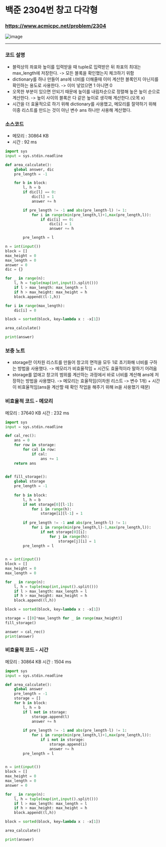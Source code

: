 백준 2304번 창고 다각형
=========================

### <https://www.acmicpc.net/problem/2304>
![image](https://user-images.githubusercontent.com/83554018/156967432-3adaa1ff-0eec-4df3-9b95-062fa7701402.png)

<hr>

### 코드 설명
+ 블럭상의 좌표와 높이를 입력받을 때 tuple로 입력받은 뒤 좌표의 최대는 max_length에 저장한다. -> 모든 블록을 확인했는지 체크하기 위함
+ dictionary를 하나 만들어 ans에 너비를 더해줄때 이미 계산한 블록인지 아닌지를 확인하는 용도로 사용한다. -> 이미 넣었으면 1 아니면 0
+ 오목한 부분이 있으면 안되기 때문에 높이를 내림차순으로 정렬해 높은 높이 순으로 계산한다. -> 높이 사이의 블록은 다 같은 높이로 생각해 계산한다.(오목 x)
+ 시간을 더 효율적으로 하기 위해 dictionary를 사용했고, 메모리를 절약하기 위해 이중 리스트를 만드는 것이 아닌 변수 ans 하나만 사용해 계산했다.

### 소스코드
+ 메모리 : 30864 KB
+ 시간 : 92 ms
```python
import sys
input = sys.stdin.readline

def area_calculate():
	global answer, dic
	pre_length = -1

	for b in block:
		l, h = b
		if dic[l] == 0:
			dic[l] = 1
			answer += h

		if pre_length != -1 and abs(pre_length-l) != 1:
			for i in range(min(pre_length,l)+1,max(pre_length,l)):
				if dic[i] == 0:
					dic[i] = 1
					answer += h

		pre_length = l

n = int(input())
block = []
max_height = 0
max_length = 0
answer = 0
dic = {}

for _ in range(n):
	l, h = tuple(map(int,input().split()))
	if l > max_length: max_length = l
	if h > max_height: max_height = h
	block.append((l-1,h))

for i in range(max_length):
	dic[i] = 0

block = sorted(block, key=lambda x : -x[1])

area_calculate()

print(answer)
```

### 보충 노트
+ storage란 이차원 리스트를 만들어 창고의 면적을 모두 1로 초기화해 너비를 구하는 방법을 사용했다. -> 메모리가 비효율적임 + 시간도 효율적이라 말하기 어려움
+ storage를 없애고 창고의 범위를 계산하는 과정에서 바로 너비를 계산해 ans에 저장하는 방법을 사용했다. -> 메모리는 효율적임(이차원 리스트 -> 변수 1개) + 시간이 비효율적임(ans을 계산할 때 확인 작업을 해주기 위해 in을 사용했기 때문) 


### 비효율적 코드 - 메모리 
메모리 : 37640 KB
시간 : 232 ms
```python
import sys
input = sys.stdin.readline

def cal_rec():
    ans = 0
    for row in storage:
        for cal in row:
            if cal:
                ans += 1
    return ans

    
def fill_storage():
    global storage
    pre_length = -1
    
    for b in block:
        l, h = b
        if not storage[0][l-1]:
            for i in range(h):
                storage[i][l-1] = 1
        
        if pre_length != -1 and abs(pre_length-l) != 1:
            for i in range(min(pre_length,l)-1,max(pre_length,l)):
                if not storage[0][i]:
                    for j in range(h):
                        storage[j][i] = 1
        pre_length = l
        

n = int(input())
block = []
max_height = 0
max_length = 0

for _ in range(n):
    l, h = tuple(map(int,input().split()))
    if l > max_length: max_length = l
    if h > max_height: max_height = h
    block.append((l,h))

block = sorted(block, key=lambda x : -x[1])

storage = [[0]*max_length for _ in range(max_height)]
fill_storage()

answer = cal_rec()
print(answer)
```

### 비효율적 코드 - 시간
메모리 : 30864 KB
시간 : 1504 ms
```python
import sys
input = sys.stdin.readline

def area_calculate():
    global answer
    pre_length = -1
    storage = []
    for b in block:
        l, h = b
        if l not in storage:
            storage.append(l)
            answer += h
        
        if pre_length != -1 and abs(pre_length-l) != 1:
            for i in range(min(pre_length,l)+1,max(pre_length,l)):
                if i not in storage:
                    storage.append(i)
                    answer += h
        pre_length = l
        

n = int(input())
block = []
max_height = 0
max_length = 0
answer = 0

for _ in range(n):
    l, h = tuple(map(int,input().split()))
    if l > max_length: max_length = l
    if h > max_height: max_height = h
    block.append((l,h))

block = sorted(block, key=lambda x : -x[1])

area_calculate()

print(answer)
```

